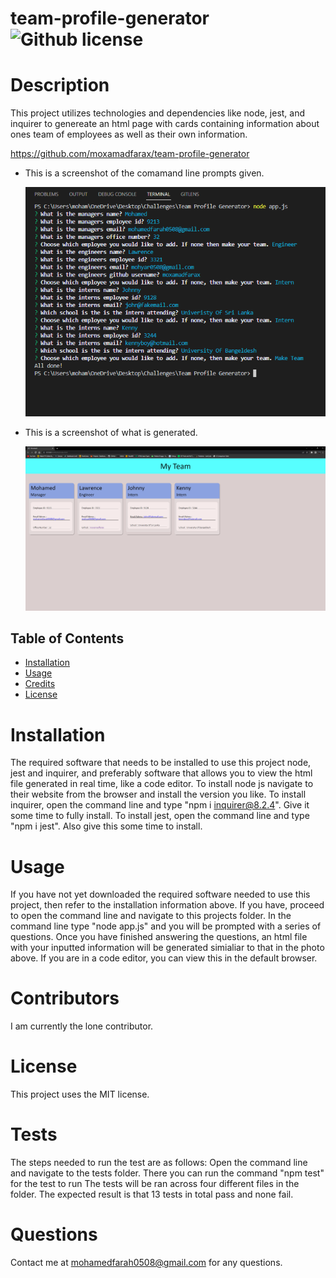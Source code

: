 # team-profile-generator ![Github license](https://img.shields.io/badge/license-MIT-blue.svg)

# Description

This project utilizes technologies and dependencies like node, jest, and inquirer to genereate an html page with cards
containing information about ones team of employees as well as their own information.

https://github.com/moxamadfarax/team-profile-generator

- This is a screenshot of the comamand line prompts given.

  ![Getting Started](assets/screenshot.PNG)

- This is a screenshot of what is generated.

  ![Getting Started](assets/screenshot1.PNG)

## Table of Contents

- [Installation](#installation)
- [Usage](#usage)
- [Credits](#credits)
- [License](#license)

# Installation

The required software that needs to be installed to use this project node, jest and inquirer, and preferably software that allows you to view the html file generated in real time, like a code editor. To install node js navigate to their website from the browser and install the version you like. To install inquirer, open the command line and type "npm i inquirer@8.2.4". Give it some time to fully install. To install jest, open the command line and type "npm i jest". Also give this some time to install.

# Usage

If you have not yet downloaded the required software needed to use this project, then refer to the installation information above. If you have, proceed to open the command line and navigate to this projects folder. In the command line type "node app.js" and you will be prompted with a series of questions. Once you have finished answering the questions, an html file with your inputted information will be generated simialiar to that in the photo above. If you are in a code editor, you can view this in the default browser.

# Contributors

I am currently the lone contributor.

# License

This project uses the MIT license.

# Tests

The steps needed to run the test are as follows:
Open the command line and navigate to the tests folder. There you can run the command "npm test" for the test to run
The tests will be ran across four different files in the folder. The expected result is that 13 tests in total pass and none fail.

# Questions

Contact me at mohamedfarah0508@gmail.com for any questions.
